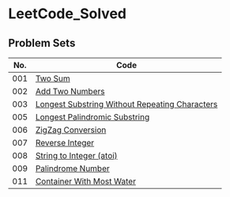 # LeetCode_Solved

## Problem Sets

| No. | Code |
|-- | -- | 
001 |[Two Sum](https://github.com/john850512/LeetCode_Solved/blob/master/001.%20Two%20Sum.md)
002 |[Add Two Numbers](https://github.com/john850512/LeetCode_Solved/blob/master/002.%20Add%20Two%20Numbers.md)
003 |[Longest Substring Without Repeating Characters](https://github.com/john850512/LeetCode_Solved/blob/master/003.%20Longest%20Substring%20Without%20Repeating%20Characters.md)
005 |[Longest Palindromic Substring](https://github.com/john850512/LeetCode_Solved/blob/master/005.%20Longest%20Palindromic%20Substring.md)
006 |[ZigZag Conversion](https://github.com/john850512/LeetCode_Solved/blob/master/006.%20ZigZag%20Conversion.md)
007 |[Reverse Integer](https://github.com/john850512/LeetCode_Solved/blob/master/007.%20Reverse%20Integer.md)
008 |[String to Integer (atoi)](https://github.com/john850512/LeetCode_Solved/blob/master/008.%20String%20to%20Integer%20(atoi).md)
009 |[Palindrome Number](https://github.com/john850512/LeetCode_Solved/blob/master/009.%20Palindrome%20Number.md)
011 |[Container With Most Water](https://github.com/john850512/LeetCode_Solved/blob/master/011.%20Container%20With%20Most%20Water.md)

